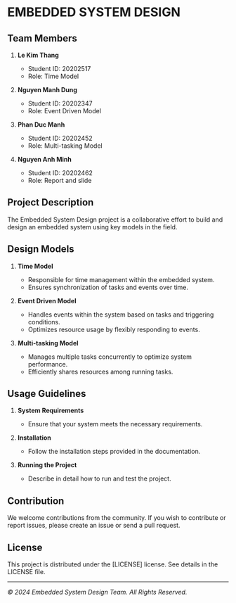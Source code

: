 # EMBEDDED SYSTEM DESIGN

## Team Members
1. **Le Kim Thang**
   - Student ID: 20202517
   - Role: Time Model

2. **Nguyen Manh Dung**
   - Student ID: 20202347
   - Role: Event Driven Model

3. **Phan Duc Manh**
   - Student ID: 20202452
   - Role: Multi-tasking Model

3. **Nguyen Anh Minh**
   - Student ID: 20202462
   - Role: Report and slide
## Project Description
The Embedded System Design project is a collaborative effort to build and design an embedded system using key models in the field.

## Design Models
1. **Time Model**
   - Responsible for time management within the embedded system.
   - Ensures synchronization of tasks and events over time.

2. **Event Driven Model**
   - Handles events within the system based on tasks and triggering conditions.
   - Optimizes resource usage by flexibly responding to events.

3. **Multi-tasking Model**
   - Manages multiple tasks concurrently to optimize system performance.
   - Efficiently shares resources among running tasks.

## Usage Guidelines
1. **System Requirements**
   - Ensure that your system meets the necessary requirements.

2. **Installation**
   - Follow the installation steps provided in the documentation.

3. **Running the Project**
   - Describe in detail how to run and test the project.

## Contribution
We welcome contributions from the community. If you wish to contribute or report issues, please create an issue or send a pull request.

## License
This project is distributed under the [LICENSE] license. See details in the LICENSE file.

---
*© 2024 Embedded System Design Team. All Rights Reserved.*
